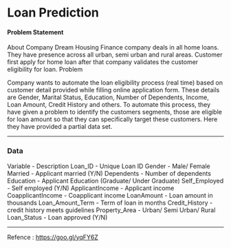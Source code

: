 # Loan Prediction

#### Problem Statement
About Company
Dream Housing Finance company deals in all home loans. They have presence across all urban, semi urban and rural areas. Customer first apply for home loan after that company validates the customer eligibility for loan.
Problem

Company wants to automate the loan eligibility process (real time) based on customer detail provided while filling online application form. These details are Gender, Marital Status, Education, Number of Dependents, Income, Loan Amount, Credit History and others. To automate this process, they have given a problem to identify the customers segments, those are eligible for loan amount so that they can specifically target these customers. Here they have provided a partial data set.

----

### Data
Variable    -   Description
Loan_ID     -   Unique Loan ID
Gender      -   Male/ Female
Married     -   Applicant married (Y/N)
Dependents  -   Number of dependents
Education   -   Applicant Education (Graduate/ Under Graduate)
Self_Employed   -   Self employed (Y/N)
ApplicantIncome -   Applicant income
CoapplicantIncome   -   Coapplicant income
LoanAmount  -   Loan amount in thousands
Loan_Amount_Term    -   Term of loan in months
Credit_History  -   credit history meets guidelines
Property_Area   -   Urban/ Semi Urban/ Rural
Loan_Status     -   Loan approved (Y/N)

---

Refence : https://goo.gl/yqFY6Z
